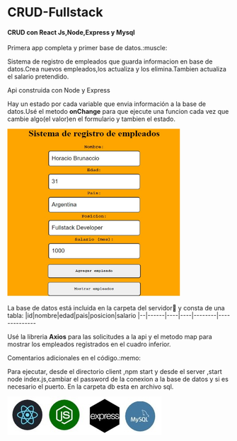# CRUD-Fullstack

<h4>CRUD con React Js,Node,Express y Mysql</h4>


<p>Primera app completa y primer base de datos.:muscle:</p>
<p>Sistema de registro de empleados que guarda informacion en base de datos.Crea nuevos empleados,los actualiza y los elimina.Tambien actualiza el salario pretendido.</p>
<p>Api construida con Node y Express</p>

Hay un estado por cada variable que envia información a la base de datos.Usé el metodo <strong>onChange</strong> para que ejecute una 
funcion cada vez que
cambie algo(el valor)en el formulario y tambien el estado.


<img src="img/crudfull.jpg" height="380" width="390">

La base de datos está incluida en la carpeta del servidor:file_folder: y consta de una tabla:
|id|nombre|edad|pais|posicion|salario
|--|------|----|----|--------|--------------

Usé la libreria <strong>Axios</strong> para las solicitudes a la api y el metodo map para mostrar los empleados registrados en el cuadro inferior.
<p>Comentarios adicionales  en el código.:memo:</p>

Para ejecutar, desde el directorio client ,npm start y desde el server ,start node index.js,cambiar el password de la conexion a la base de datos y si es necesario el puerto. En la carpeta db esta en archivo sql.

![](img/stack_full.jpg)

